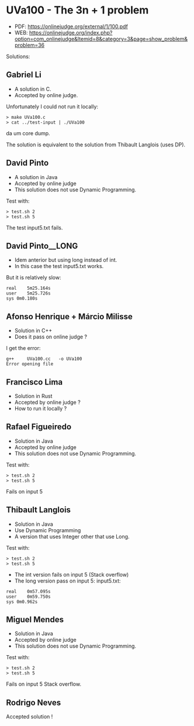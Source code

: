 # UVa100 - The 3n + 1 problem

- PDF: https://onlinejudge.org/external/1/100.pdf
- WEB: https://onlinejudge.org/index.php?option=com_onlinejudge&Itemid=8&category=3&page=show_problem&problem=36

Solutions:

## Gabriel Li
- A solution in C.
- Accepted by online judge.

Unfortunately I could not run it locally:
```
> make UVa100.c
> cat ../test-input | ./UVa100
```
da um core dump.

The solution is equivalent to the solution from Thibault Langlois (uses DP).

## David Pinto
- A solution in Java
- Accepted by online judge
- This solution does not use Dynamic Programming.

Test with:
```
> test.sh 2
> test.sh 5
```

The test input5.txt fails.

## David Pinto__LONG
- Idem anterior but using long instead of int.
- In this case the test input5.txt works.

But it is relatively slow:
```
real	5m25.164s
user	5m25.726s
sys	0m0.180s
```

## Afonso Henrique + Márcio Milisse
- Solution in C++
- Does it pass on online judge ?

I get the error:
```
g++     UVa100.cc   -o UVa100
Error opening file
```

## Francisco Lima
- Solution in Rust
- Accepted by online judge ?
- How to run it locally ?

## Rafael Figueiredo
- Solution in Java
- Accepted by online judge
- This solution does not use Dynamic Programming.

Test with:
```
> test.sh 2
> test.sh 5
```

Fails on input 5

## Thibault Langlois
- Solution in Java
- Use Dynamic Programming
- A version that uses Integer other that use Long.

Test with:
```
> test.sh 2
> test.sh 5
```

- The int version fails on input 5 (Stack overflow)
- The long version pass on input 5:
input5.txt:
```
real	0m57.095s
user	0m59.750s
sys	0m0.962s
```

## Miguel Mendes
- Solution in Java
- Accepted by online judge
- This solution does not use Dynamic Programming.

Test with:
```
> test.sh 2
> test.sh 5
```

Fails on input 5
Stack overflow.

## Rodrigo Neves
Accepted solution !

